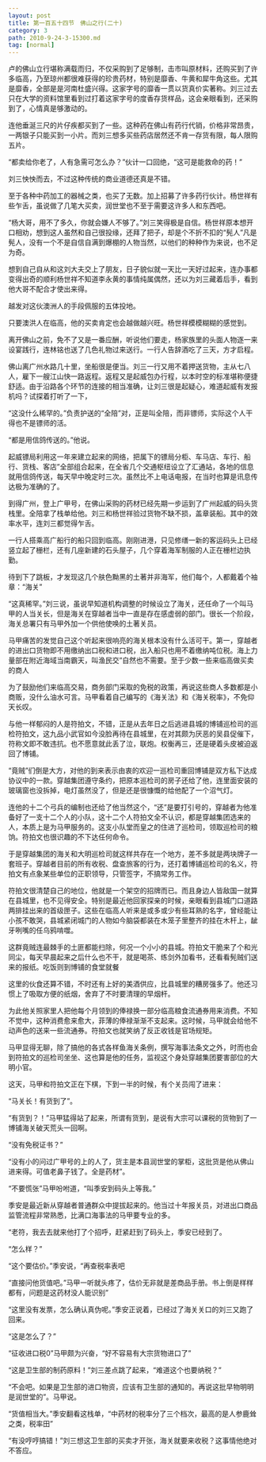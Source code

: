 ```yaml
---
layout: post
title: 第一百五十四节　佛山之行(二十)
category: 3
path: 2010-9-24-3-15300.md
tag: [normal]
---
```


卢的佛山立行堪称满载而归，不仅采购到了足够制，击市叫原材料，还购买到了许多临高，乃至琼州都很难获得的珍贵药材，特别是靡香、牛黄和犀牛角这些。尤其是靡香，全部是是河南杜盛兴得。这家字号的靡香一贯以货真价实著称。刘三过去只在大学的资料馆里看到过打着这家字号的度香存货样品，这会亲眼看到，还采购到了，心情真是够激动的。

连他垂涎三尺的片仔疾都买到了一些。这种药在佛山有药行代销，价格非常昂贵，一两银子只能买到一小片。而刘三想多买些药店居然还不肯一存货有限，每人限购五片。

“都卖给你老了，人有急需可怎么办？”伙计一口回绝，“这可是能救命的药！”

刘三怏怏而去，不过这种传统的商业道德还真是不错。

至于各种中药加工的器械之类，也买了无数。加上招募了许多药行伙计。杨世祥有些乍舌，虽说做了几笔大买卖，润世堂也不至于需要这许多人和东西吧。

“杨大哥，用不了多久，你就会嫌人不够了。”刘三笑得极是自信。杨世祥原本想开口相劝，想到这人虽然和自己很投缘，还拜了把子，却是个不折不扣的“髡人”凡是髡人，没有一个不是自信自满到爆棚的人物当然，以他们的种种作为来说，也不足为奇。

想到自己自从和这刘大夫交上了朋友，日子貌似就一天比一天好过起来，连办事都变得出奇的顺利杨世祥不知道李永黄的事情纯属偶然，还以为刘三藏着后手，看到他大哥不配合才使出来得。

越发对这伙澳洲人的手段佩服的五体投地。

只要澳洪人在临高，他的买卖肯定也会越做越兴旺。杨世祥模模糊糊的感觉到。

离开佛山之前，免不了又是一番应酬，听说他们要走，杨家族里的头面人物逐一来设宴践行，连林铭也送了几色礼物过来送行。一行人告辞酒吃了三天，方才启程。

佛山离广州水路几十里，坐船很是便当。刘三一行又用不着押送货物，主从七八人，雇下一艘江山快一路返程。返程又是起威包办行程，以本时空的标准堪称便捷舒适。由于沿路各个环节的连接的相当准确，让刘三很是起疑心，难道起威有发报机吗？试探着打听了一下，

“这没什么稀罕的。”负责护送的“全陪”对，正是叫全陪，而非镖师，实际这个人干得也不是镖师的活。

“都是用信鸽传送的。”他说。

起威镖局利用这一年来建立起来的网络，把属下的镖局分柜、车马店、车行、船行、货栈、客店”全部组合起来，在全省几个交通枢纽设立了汇通站，各地的信息就用信鸽传送，每天早中晚定时三次。虽然比不上电话电报，在当时也算是讯息传达极为准确的了。

到得广州，登上广甲号，在佛山采购的药材已经先期一步运到了广州起威的码头货栈里。全陪拿了栈单给他。刘三和杨世祥验过货物不缺不损，盖章装船。其中的效率水平，连刘三都觉得乍舌。

一行人搭乘高广船行的船只回到临高。刚刚进港，只见修缮一新的客运码头上已经竖立起了栅栏，还有几座新建的石头屋子，几个穿着海军制服的人正在栅栏边执勤。

待到下了跳板，才发现这几个肤色黝黑的土著并非海军，他们每个，人都戴着个袖章：“海关”

“这真稀罕。”刘三说，虽说早知道机构调整的时候设立了海关，还任命了一个叫马甲的人当关长，但是海关在穿越者当中一直是存在感虚弱的部门。很长一个阶段，海关总署只有马甲外加一个供他使唤的土著关员。

马甲痛苦的发觉自己这个听起来很响亮的海关根本没有什么活可干。第一，穿越者的进出口货物即不用缴纳出口税和进口税，出入船只也用不着缴纳吨位税。海上力量部在附近海域当南霸天，叫渔民交”自然也不需要。至于少数一些来临高做买卖的商人

为了鼓励他们来临高交易，商务部门采取的免税的政策，再说这些商人多数都是小商贩，没什么油水可言。马甲看着自己编写的《海关法》和《海关税率》，不免仰天长叹。

与他一样郁闷的人是符拍文，不错，正是从去年日之后逃进县城的博铺巡检司的巡检符拍文，这九品小武官如今没脸再待在县城里，在对其颇为厌恶的吴县促催下，符称文即不敢违抗。也不愿意就此丢了泣，联炮。权衡再三，还是硬着头皮被迫返回了博铺。

“竟贼”们倒是大方，对他的到来表示由衷的欢迎一巡检司重回博铺是双方私下达成协议中的一款。穿越集团遵守条约，把原本巡检司的房子还给了他，连里面安装的玻璃窗也没拆掉，电灯虽然没了，但是还是很慷慨的给他配了一个沼气灯。

连他的十二个弓兵的编制也还给了他当然这个，“还”是要打引号的，穿越者为他准备好了一支十二个人的小队，这十二个人符拍文全不认识，都是穿越集团选来的人，本质上是为马甲服务的。这支小队堂而皇之的住进了巡检司，领取巡检司的粮饷。符拍文也很识趣的不下达任何命令。

于是穿越集团的海关和大明巡检司就这样共存在一个地方，差不多就是两块牌子一套班子。穿越者目前的所有收税、盘查旅客的行为，还打着博铺巡检司的名义，符拍文有点象某些单位的正职领导，只管签字，不搞常务工作。

符拍文很清楚自己的地位，他就是一个架空的招牌而已。而且身边人皆敌国一就算在县城里，也不见得安全。特别是最近他回家探亲的时候，亲眼看到县城门口道路两排挂出来的首级匣子。这些在临高人听来是或多或少有些耳熟的名字，曾经能让小孩不敢哭，县城紧闭城门的人物如今脑袋都装在木笼子里整齐的挂在木杆上，龇牙咧嘴的任乌鸦啃噬。

这群竟贼连最棘手的土匪都能扫除，何况一个小小的县城。符拍文干脆来了个和光同尘，每天早晨起来之后什么也不干，就是喝茶、练剑外加看书，还看看髡贼们送来的报纸。吃饭则到博铺的食堂就餐

这里的伙食还算不错，不时还有上好的美酒供应，比县城里的糟房强多了。他还习惯上了吸取方便的纸烟，舍弃了不时要清理的早烟杆。

为此他关照家里人把他每个月领到的俸禄换一部分临高粮食流通券用来消费。不知不觉中，这种消费愈来愈大，菲薄的俸禄渐渐不支起来。这时候，马甲就会给他不动声色的送来一些流通券。符拍文也就笑纳了反正收钱是官场规矩。

马甲显得无聊，除了搞他的各式各样鱼海关条例，撰写海事法条文之外，时而也会到符拍文的巡检司坐坐、这也算是他的任务，监视这个身处穿越集团要害部位的大明小官。

这天，马甲和符拍文正在下棋，下到一半的时候，有个关员闯了进来：

“马关长！有货到了”。

“有货到？！”马甲猛得站了起来，所谓有货到，是说有大宗可以课税的货物到了一博铺海关破天荒头一回啊。

“没有免税证书？”

“没有小的问过广甲号的上的人了，货主是本县润世堂的掌柜，这批货是他从佛山进来得。可值老鼻子钱了。全是药材”。

“不要慌张”马甲吩咐道，“叫季安到码头上等我。”

季安是最近新从穿越者普通群众中提拔起来的。他当过十年报关员，对进出口商品监管流程非常熟悉，比满口海事法的马甲要专业的多。

“老符，我去去就来他打了个招呼，赶紧赶到了码头上，季安已经到了。

“怎么样？”

“这个要估价。”季安说，“再查税率表吧

“直接问他货值吧。”马甲一听就头疼了，估价无非就是差商品手册。书上倒是样样都有，问题是这药材没人能识别”

“这里没有发票，怎么确认真伪呢。”季安正说着，已经过了海关关口的刘三又跑了回来。

“这是怎么了？”

“征收进口税0”马甲颇为兴奋，“好不容易有大宗货物进口了”

“这是卫生部的制药原料！”刘三差点跳了起来，“难道这个也要纳税？”

“不会吧。如果是卫生部的进口物资，应该有卫生部的通知的。再说这批早物明明是润世堂的”。马甲说。

“货值相当大。”季安翻看这栈单，“中药材的税率分了三个档次，最高的是人参鹿耸之类，税率田”

“有没哼哼搞错！”刘三想这卫生部的买卖才开张，海关就要来收税？这事情他绝对不答应。